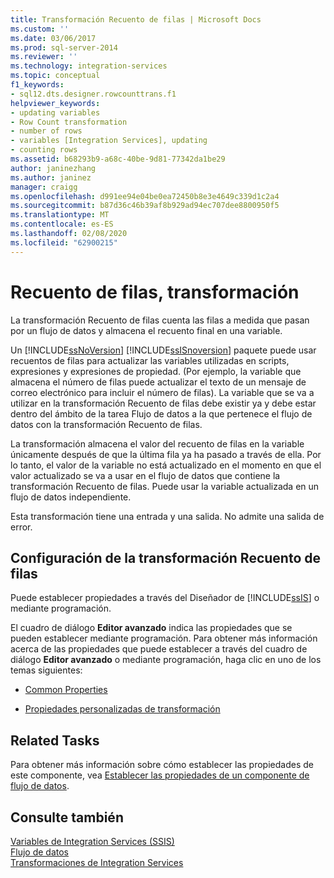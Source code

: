 ```yaml
---
title: Transformación Recuento de filas | Microsoft Docs
ms.custom: ''
ms.date: 03/06/2017
ms.prod: sql-server-2014
ms.reviewer: ''
ms.technology: integration-services
ms.topic: conceptual
f1_keywords:
- sql12.dts.designer.rowcounttrans.f1
helpviewer_keywords:
- updating variables
- Row Count transformation
- number of rows
- variables [Integration Services], updating
- counting rows
ms.assetid: b68293b9-a68c-40be-9d81-77342da1be29
author: janinezhang
ms.author: janinez
manager: craigg
ms.openlocfilehash: d991ee94e04be0ea72450b8e3e4649c339d1c2a4
ms.sourcegitcommit: b87d36c46b39af8b929ad94ec707dee8800950f5
ms.translationtype: MT
ms.contentlocale: es-ES
ms.lasthandoff: 02/08/2020
ms.locfileid: "62900215"
---
```

# <a name="row-count-transformation"></a>Recuento de filas, transformación
  La transformación Recuento de filas cuenta las filas a medida que pasan por un flujo de datos y almacena el recuento final en una variable.  
  
 Un [!INCLUDE[ssNoVersion](../../../includes/ssnoversion-md.md)] [!INCLUDE[ssISnoversion](../../../includes/ssisnoversion-md.md)] paquete puede usar recuentos de filas para actualizar las variables utilizadas en scripts, expresiones y expresiones de propiedad. (Por ejemplo, la variable que almacena el número de filas puede actualizar el texto de un mensaje de correo electrónico para incluir el número de filas). La variable que se va a utilizar en la transformación Recuento de filas debe existir ya y debe estar dentro del ámbito de la tarea Flujo de datos a la que pertenece el flujo de datos con la transformación Recuento de filas.  
  
 La transformación almacena el valor del recuento de filas en la variable únicamente después de que la última fila ya ha pasado a través de ella. Por lo tanto, el valor de la variable no está actualizado en el momento en que el valor actualizado se va a usar en el flujo de datos que contiene la transformación Recuento de filas. Puede usar la variable actualizada en un flujo de datos independiente.  
  
 Esta transformación tiene una entrada y una salida. No admite una salida de error.  
  
## <a name="configuration-of-the-row-count-transformation"></a>Configuración de la transformación Recuento de filas  
 Puede establecer propiedades a través del Diseñador de [!INCLUDE[ssIS](../../../includes/ssis-md.md)] o mediante programación.  
  
 El cuadro de diálogo **Editor avanzado** indica las propiedades que se pueden establecer mediante programación. Para obtener más información acerca de las propiedades que puede establecer a través del cuadro de diálogo **Editor avanzado** o mediante programación, haga clic en uno de los temas siguientes:  
  
-   [Common Properties](../../common-properties.md)  
  
-   [Propiedades personalizadas de transformación](transformation-custom-properties.md)  
  
## <a name="related-tasks"></a>Related Tasks  
 Para obtener más información sobre cómo establecer las propiedades de este componente, vea [Establecer las propiedades de un componente de flujo de datos](../set-the-properties-of-a-data-flow-component.md).  
  
## <a name="see-also"></a>Consulte también  
 [Variables de Integration Services &#40;SSIS&#41;](../../integration-services-ssis-variables.md)   
 [Flujo de datos](../data-flow.md)   
 [Transformaciones de Integration Services](integration-services-transformations.md)  
  
  
